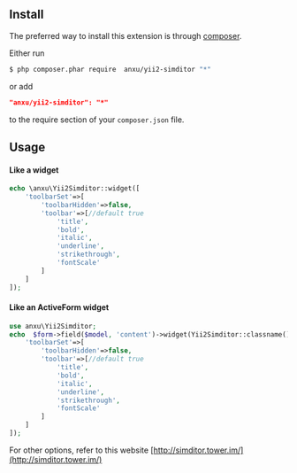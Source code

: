## Install

The preferred way to install this extension is through [composer](http://getcomposer.org/download/).

Either run

```bash
$ php composer.phar require  anxu/yii2-simditor "*"
```

or add

```json
"anxu/yii2-simditor": "*"
```

to the require section of your `composer.json` file.


## Usage

#### Like a widget ####

```php
echo \anxu\Yii2Simditor::widget([
    'toolbarSet'=>[
        'toolbarHidden'=>false,
        'toolbar'=>[//default true
            'title',
            'bold',
            'italic',
            'underline',
            'strikethrough',
            'fontScale'
        ]
    ]
]);
```

#### Like an ActiveForm widget ####

```php
use anxu\Yii2Simditor;
echo  $form->field($model, 'content')->widget(Yii2Simditor::classname(),[
    'toolbarSet'=>[
        'toolbarHidden'=>false,
        'toolbar'=>[//default true
            'title',
            'bold',
            'italic',
            'underline',
            'strikethrough',
            'fontScale'
        ]
    ]
]);
```
For other options, refer to this website
[http://simditor.tower.im/](http://simditor.tower.im/)
